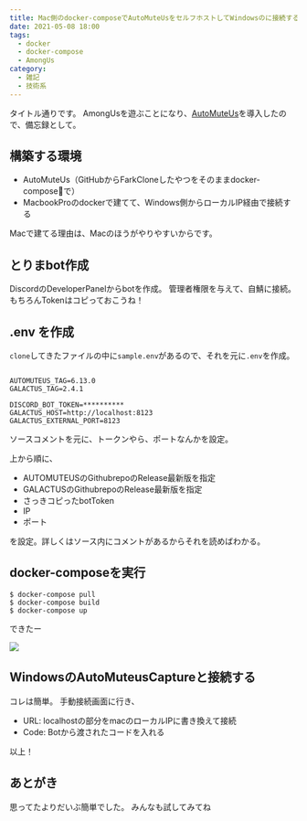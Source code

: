 ```yaml
---
title: Mac側のdocker-composeでAutoMuteUsをセルフホストしてWindowsのに接続する
date: 2021-05-08 18:00
tags:
  - docker
  - docker-compose
  - AmongUs
category:
  - 雑記
  - 技術系
---
```


タイトル通りです。
AmongUsを遊ぶことになり、[AutoMuteUs]()を導入したので、備忘録として。

<!-- more -->

## 構築する環境
- AutoMuteUs（GitHubからFarkCloneしたやつをそのままdocker-composeで）
- MacbookProのdockerで建てて、Windows側からローカルIP経由で接続する

Macで建てる理由は、Macのほうがやりやすいからです。

## とりまbot作成

DiscordのDeveloperPanelからbotを作成。
管理者権限を与えて、自鯖に接続。もちろんTokenはコピっておこうね！

## .env を作成
`clone`してきたファイルの中に`sample.env`があるので、それを元に`.env`を作成。

```env .env

AUTOMUTEUS_TAG=6.13.0
GALACTUS_TAG=2.4.1

DISCORD_BOT_TOKEN=**********
GALACTUS_HOST=http://localhost:8123
GALACTUS_EXTERNAL_PORT=8123

```

ソースコメントを元に、トークンやら、ポートなんかを設定。

上から順に、
- AUTOMUTEUSのGithubrepoのRelease最新版を指定
- GALACTUSのGithubrepoのRelease最新版を指定
- さっきコピったbotToken
- IP
- ポート

を設定。詳しくはソース内にコメントがあるからそれを読めばわかる。

## docker-composeを実行

```shell
$ docker-compose pull
$ docker-compose build
$ docker-compose up
```

できたー

![](https://blog.nekozuki.me/img/nl31/001.png)


## WindowsのAutoMuteusCaptureと接続する

コレは簡単。
手動接続画面に行き、
- URL: localhostの部分をmacのローカルIPに書き換えて接続
- Code: Botから渡されたコードを入れる

以上！

## あとがき
思ってたよりだいぶ簡単でした。
みんなも試してみてね
